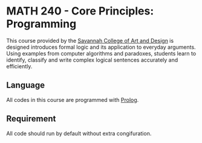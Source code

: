 # MATH 240 - Core Principles: Programming

This course provided by the [Savannah College of Art and Design](https://www.scad.edu/) is designed introduces formal logic and its application to everyday arguments. Using examples from computer algorithms and paradoxes, students learn to identify, classify and write complex logical sentences accurately and efficiently.

## Language
All codes in this course are programmed with [Prolog](https://www.swi-prolog.org/Download.html).

## Requirement
All code should run by default without extra congifuration.

